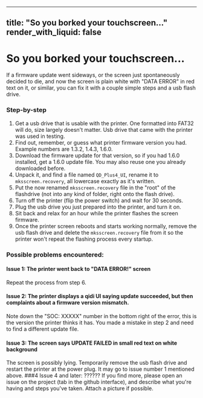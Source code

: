 
---
title: "So you borked your touchscreen..."
render_with_liquid: false
---

# So you borked your touchscreen...

If a firmware update went sideways, or the screen just spontaneously decided to die, and now the screen is plain white with "DATA ERROR" in red text on it, or similar, you can fix it with a couple simple steps and a usb flash drive. 

### Step-by-step
1) Get a usb drive that is usable with the printer. One formatted into FAT32 will do, size largely doesn't matter. Usb drive that came with the printer was used in testing.
2) Find out, remember, or guess what printer firmware version you had. Example numbers are 1.3.2, 1.4.3, 1.6.0.
3) Download the firmware update for that version, so if you had 1.6.0 installed, get a 1.6.0 update file. You may also reuse one you already downloaded before.
4) Unpack it, and find a file named `QD_Plus4_UI`, rename it to `mksscreen.recovery`, all lowercase exactly as it's written.
5) Put the now renamed `mksscreen.recovery` file in the "root" of the flashdrive (not into any kind of folder, right onto the flash drive).
6) Turn off the printer (flip the power switch) and wait for 30 seconds.
7) Plug the usb drive you just prepared into the printer, and turn it on. 
8) Sit back and relax for an hour while the printer flashes the screen firmware.
9) Once the printer screen reboots and starts working normally, remove the usb flash drive and delete the `mksscreen.recovery` file from it so the printer won't repeat the flashing process every startup.

### Possible problems encountered: 
#### Issue 1: The printer went back to "DATA ERROR!" screen
Repeat the process from step 6. 
#### Issue 2: The printer displays a qidi UI saying update succeeded, but then complaints about a firmware version mismatch. 
Note down the "SOC: XXXXX" number in the bottom right of the error, this is the version the printer thinks it has. You made a mistake in step 2 and need to find a different update file.
#### Issue 3: The screen says UPDATE FAILED in small red text on white background
The screen is possibly lying. Temporarily remove the usb flash drive and restart the printer at the power plug. It may go to issue number 1 mentioned above.
###4 Issue 4 and later: ??????
If you find more, please open an issue on the project (tab in the github interface), and describe what you're having and steps you've taken. Attach a picture if possible.

